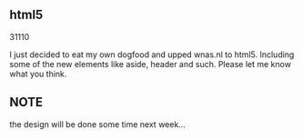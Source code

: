<article><h2>html5</h2><time><span class="day">3</span><span class="month">1</span><span class="year">110</span></time><p>I just decided to eat my own dogfood and upped wnas.nl to html5. Including some of the new elements like aside, header and such. Please let me know what you think.</p><h2>NOTE</h2><p>the design will be done some time next week...</p></article>